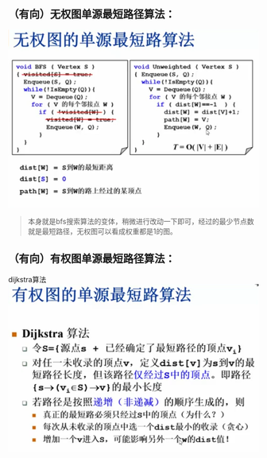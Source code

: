 ## （有向）无权图单源最短路径算法：
![](pictures/图论1.jpg)
> 本身就是bfs搜索算法的变体，稍微进行改动一下即可，经过的最少节点数就是最短路径，无权图可以看成权重都是1的图。

## （有向）有权图单源最短路径算法：
dijkstra算法
![](pictures/图论2.jpg)